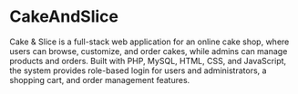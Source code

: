 # CakeAndSlice
Cake &amp; Slice is a full-stack web application for an online cake shop, where users can browse, customize, and order cakes, while admins can manage products and orders. Built with PHP, MySQL, HTML, CSS, and JavaScript, the system provides role-based login for users and administrators, a shopping cart, and order management features.
